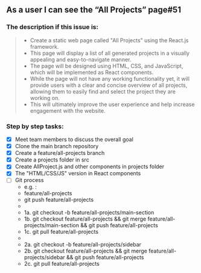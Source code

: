 ## As a user I can see the “All Projects” page#51

### The description if this issue is:
>- Create a static web page called "All Projects" using the React.js framework.
>- This page will display a list of all generated projects in a visually appealing and easy-to-navigate manner.
>- The page will be designed using HTML, CSS, and JavaScript, which will be implemented as React components.
>- While the page will not have any working functionality yet, it will provide users with a clear and concise overview of all projects, allowing them to easily find and select the project they are working on.
>- This will ultimately improve the user experience and help increase engagement with the website.

### Step by step tasks:

- [x] Meet team members to discuss the overall goal
- [x] Clone the main branch repository
- [x] Create a feature/all-projects branch
- [x] Create a projects folder in src
- [x] Create AllProject.js and other components in projects folder
- [x] The "HTML/CSS/JS" version in React components
- [ ] Git process
  - e.g. :
  - feature/all-projects
  - git push feature/all-projects
  -
  - 1a. git checkout -b feature/all-projects/main-section
  - 1b. git checkout feature/all-projects && git merge feature/all-projects/main-section && git push feature/all-projects
  - 1c. git pull feature/all-projects
  -
  - 2a. git checkout -b feature/all-projects/sidebar
  - 2b. git checkout feature/all-projects && git merge feature/all-projects/sidebar && git push feature/all-projects
  - 2c. git pull feature/all-projects
